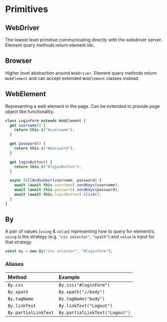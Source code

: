 # Primitives

## WebDriver

The lowest level primitive communicating directly with the webdriver server. Element query methods return element ids.

## Browser

Higher level abstraction around `WebDriver`. Element query methods return `WebElement` and can accept extended `WebElement` classes instead.

## WebElement

Representing a web element in the page. Can be extended to provide page object like functionality.

```javascript
class LoginForm extends WebElement {
  get username() {
    return this.$("#username");
  }

  get password() {
    return this.$("#password");
  }

  get loginButton() {
    return this.$("#loginButton");
  }

  async fillAndSubmit(username, password) {
    await (await this.username).sendKeys(username);
    await (await this.password).sendKeys(password);
    await (await this.loginButton).click();
  }
}
```

## By

A pair of values (`using` & `value`) representing how to query for element/s. `using` is the strategy (e.g. `"css selector"`, `"xpath"`) and `value` is input for that strategy.

```javascript
const by = new By("css selector", "#loginForm");
```

### Aliases

| Method               | Example                        |
| :------------------- | :----------------------------- |
| `By.css`             | `By.css("#loginForm")`         |
| `By.xpath`           | `By.xpath("//body")`           |
| `By.tagName`         | `By.tagName("body")`           |
| `By.linkText`        | `By.linkText("Logout")`        |
| `By.partialLinkText` | `By.partialLinkText("Logout")` |
